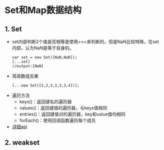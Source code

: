 # Set和Map数据结构

## 1. Set
- set内部判断2个值是否相等是使用===来判断的，但是NaN比较特殊，在set内部，认为NaN是等于自身的。
    ```
    var set = new Set([NaN,NaN]);
    [...set]
    //output:[NaN]
    ```
- 简易数组去重
    ```
    [...new Set([1,2,3,3,3,3,4])];
    ```
- 遍历方法
    * keys()：返回键名的遍历器
    * values()：返回键值的遍历器，与keys值相同
    * entries()：返回键值对的遍历器，key和value值均相同
    * forEach()：使用回调函数遍历每个成员
- [详细api](https://developer.mozilla.org/zh-CN/docs/Web/JavaScript/Reference/Global_Objects/Map)

## 2. weakset